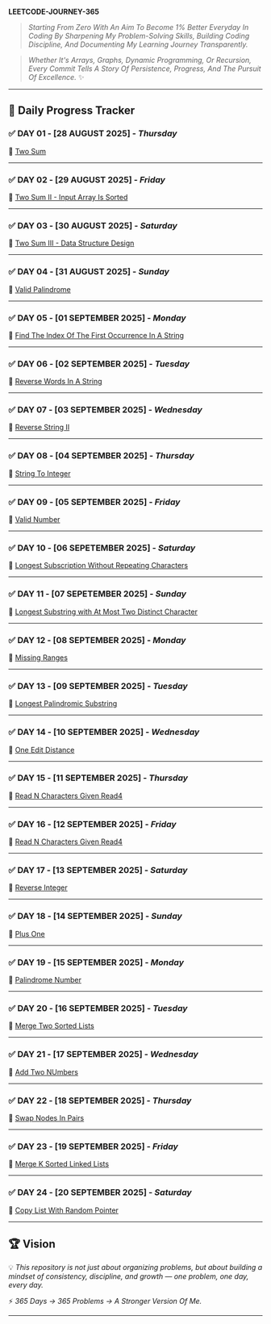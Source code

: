 **LEETCODE-JOURNEY-365**

> *Starting From Zero With An Aim To Become 1% Better Everyday In Coding By Sharpening My Problem-Solving Skills, Building Coding Discipline, And Documenting My Learning Journey Transparently.*

> *Whether It's Arrays, Graphs, Dynamic Programming, Or Recursion, Every Commit Tells A Story Of Persistence, Progress, And The Pursuit Of Excellence.* ✨

---

## 📅 Daily Progress Tracker  

### ✅ DAY 01 - [28 AUGUST 2025] - *Thursday*  
🔗 [Two Sum](https://leetcode.com/problems/two-sum/description/)  

---

### ✅ DAY 02 - [29 AUGUST 2025] - *Friday*  
🔗 [Two Sum II - Input Array Is Sorted](https://leetcode.com/problems/two-sum-ii-input-array-is-sorted/description/)  

---

### ✅ DAY 03 - [30 AUGUST 2025] - *Saturday*  
🔗 [Two Sum III - Data Structure Design](https://leetcode.com/problems/two-sum-iii-data-structure-design/description/)  

---

### ✅ DAY 04 - [31 AUGUST 2025] - *Sunday*  
🔗 [Valid Palindrome](https://leetcode.com/problems/valid-palindrome/description/)  

---

### ✅ DAY 05 - [01 SEPTEMBER 2025] - *Monday*  
🔗 [Find The Index Of The First Occurrence In A String](https://leetcode.com/problems/find-the-index-of-the-first-occurrence-in-a-string/description/)  

---

### ✅ DAY 06 - [02 SEPTEMBER 2025] - *Tuesday*  
🔗 [Reverse Words In A String](https://leetcode.com/problems/reverse-words-in-a-string/)  

---

### ✅ DAY 07 - [03 SEPTEMBER 2025] - *Wednesday*  
🔗 [Reverse String II](https://leetcode.com/problems/reverse-string-ii/description/)  

---

### ✅ DAY 08 - [04 SEPTEMBER 2025] - *Thursday*
🔗 [String To Integer](https://leetcode.com/problems/string-to-integer-atoi/description/)

---

### ✅ DAY 09 - [05 SEPTEMBER 2025] - *Friday*
🔗 [Valid Number](https://leetcode.com/problems/valid-number/description/)

---

### ✅ DAY 10 - [06 SEPETEMBER 2025] - *Saturday*
🔗 [Longest Subscription Without Repeating Characters](https://leetcode.com/problems/longest-substring-without-repeating-characters/description/)

---

### ✅ DAY 11 - [07 SEPETEMBER 2025] - *Sunday*
🔗 [Longest Substring with At Most Two Distinct Character](https://leetcode.com/problems/longest-substring-with-at-most-two-distinct-characters/description/)

---

### ✅ DAY 12 - [08 SEPTEMBER 2025] - *Monday*
🔗 [Missing Ranges](https://leetcode.com/problems/missing-ranges/description/)

---

### ✅ DAY 13 - [09 SEPTEMBER 2025] - *Tuesday*
🔗 [Longest Palindromic Substring](https://leetcode.com/problems/longest-palindromic-substring/description/)

---

### ✅ DAY 14 - [10 SEPTEMBER 2025] - *Wednesday*
🔗 [One Edit Distance](https://leetcode.com/problems/one-edit-distance/description/)

---

### ✅ DAY 15 - [11 SEPTEMBER 2025] - *Thursday*
🔗 [Read N Characters Given Read4](https://leetcode.com/problems/read-n-characters-given-read4/description/)

---

### ✅ DAY 16 - [12 SEPTEMBER 2025] - *Friday*
🔗 [Read N Characters Given Read4](https://leetcode.com/problems/read-n-characters-given-read4-ii-call-multiple-times/description/)

---

### ✅ DAY 17 - [13 SEPTEMBER 2025] - *Saturday*
🔗 [Reverse Integer](https://leetcode.com/problems/reverse-integer/description/)

---

### ✅ DAY 18 - [14 SEPTEMBER 2025] - *Sunday*
🔗 [Plus One](https://leetcode.com/problems/plus-one/description/)

---

### ✅ DAY 19 - [15 SEPTEMBER 2025] - *Monday*
🔗 [Palindrome Number](https://leetcode.com/problems/palindrome-number/description/)

---

### ✅ DAY 20 - [16 SEPTEMBER 2025] - *Tuesday*
🔗 [Merge Two Sorted Lists](https://leetcode.com/problems/merge-two-sorted-lists/)

---

### ✅ DAY 21 - [17 SEPTEMBER 2025] - *Wednesday*
🔗 [Add Two NUmbers](https://leetcode.com/problems/add-two-numbers/description/)

---

### ✅ DAY 22 - [18 SEPTEMBER 2025] - *Thursday*
🔗 [Swap Nodes In Pairs](https://leetcode.com/problems/swap-nodes-in-pairs/description/)

---

### ✅ DAY 23 - [19 SEPTEMBER 2025] - *Friday*
🔗 [Merge K Sorted Linked Lists](https://leetcode.com/problems/merge-k-sorted-lists/description/)

---

### ✅ DAY 24 - [20 SEPTEMBER 2025] - *Saturday*
🔗 [Copy List With Random Pointer](https://leetcode.com/problems/copy-list-with-random-pointer/description/)

---

## 🏆 Vision  
💡 *This repository is not just about organizing problems, but about building a mindset of consistency, discipline, and growth — one problem, one day, every day.*  

⚡ *365 Days → 365 Problems → A Stronger Version Of Me.*  

---
